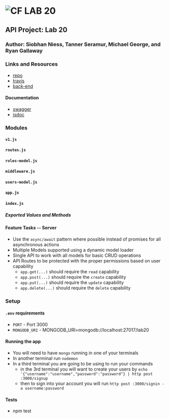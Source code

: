 ![CF](http://i.imgur.com/7v5ASc8.png) LAB 20
=================================================

## API Project: Lab 20

### Author: Siobhan Niess, Tanner Seramur, Michael George, and Ryan Gallaway

### Links and Resources
* [repo](https://github.com/TannerSeramur/20-project-api)
* [travis](https://www.travis-ci.com/TannerSeramur/20-project-api)
* [back-end](https://arcane-stream-11193.herokuapp.com/)

#### Documentation
* [swagger](http://xyz.com)
* [jsdoc](http://xyz.com)

### Modules
#### `v1.js`
#### `routes.js`
#### `roles-model.js`
#### `middleware.js`
#### `users-model.js`
#### `app.js`
#### `index.js`
##### Exported Values and Methods

#### Feature Tasks -- Server
* Use the `async/await` pattern where possible instead of promises for all asynchronous actions
* Multiple Models supported using a dynamic model loader
* Single API to work with all models for basic CRUD operations
* API Routes to be protected with the proper permissions based on user capability
  * `app.get(...)` should require the `read` capability
  * `app.post(...)` should require the `create` capability
  * `app.put(...)` should require the `update` capability
  * `app.delete(...)` should require the `delete` capability

### Setup
#### `.env` requirements
* `PORT` - Port 3000
* `MONGODB_URI` - MONGODB_URI=mongodb://localhost:27017/lab20

#### Running the app
* You will need to have `mongo` running in one of your terminals
* In another terminal run `nodemon`
* In a third terminal you are going to be using to run your commands
  * in the 3rd terminal you will want to create your users by `echo '{"username":"username","password":"password"} | http post :3000/signup`
  * then to sign into your account you will run `http post :3000/signin -a username:password`
  
#### Tests
* npm test
<!-- * What assertions were made?
* What assertions need to be / should be made? -->